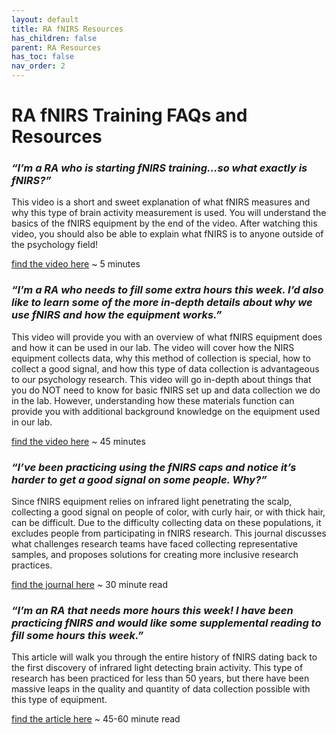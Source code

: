 ```yaml
---
layout: default
title: RA fNIRS Resources
has_children: false
parent: RA Resources
has_toc: false
nav_order: 2
---
```

# RA fNIRS Training FAQs and Resources

### *“I’m a RA who is starting fNIRS training…so what exactly is fNIRS?”*

This video is a short and sweet explanation of what fNIRS measures and why this type of brain activity measurement is used. You will understand the basics of the fNIRS equipment by the end of the video. After watching this video, you should also be able to explain what fNIRS is to anyone outside of the psychology field!

[find the video here](https://youtu.be/y_mTFjNN5dc?si=0KGKZAbPwZ3VGyVT) ~ 5 minutes 

### *“I’m a RA who needs to fill some extra hours this week. I’d also like to learn some of the more in-depth details about why we use fNIRS and how the equipment works.”*

This video will provide you with an overview of what fNIRS equipment does and how it can be used in our lab. The video will cover how the NIRS equipment collects data, why this method of collection is special, how to collect a good signal, and how this type of data collection is advantageous to our psychology research. This video will go in-depth about things that you do NOT need to know for basic fNIRS set up and data collection we do in the lab. However, understanding how these materials function can provide you with additional background knowledge on the equipment used in our lab. 

[find the video here](https://youtu.be/8HXvAXot1E4?si=7u4o5JGo8Lyimc7E) ~ 45 minutes 

### *“I’ve been practicing using the fNIRS caps and notice it’s harder to get a good signal on some people. Why?”* 

Since fNIRS equipment relies on infrared light penetrating the scalp, collecting a good signal on people of color, with curly hair, or with thick hair, can be difficult. Due to the difficulty collecting data on these populations, it excludes people from participating in fNIRS research. This journal discusses what challenges research teams have faced collecting representative samples, and proposes solutions for creating more inclusive research practices. 

[find the journal here](https://doi.org/10.3389/fnins.2023.1086208) ~ 30 minute read 

### *“I’m an RA that needs more hours this week! I have been practicing fNIRS and would like some supplemental reading to fill some hours this week.”*

This article will walk you through the entire history of fNIRS dating back to the first discovery of infrared light detecting brain activity.  This type of research has been practiced for less than 50 years, but there have been massive leaps in the quality and quantity of data collection possible with this type of equipment. 

[find the article here](https://doi.org/10.1016/j.neuroimage.2012.03.049) ~ 45-60 minute read 


